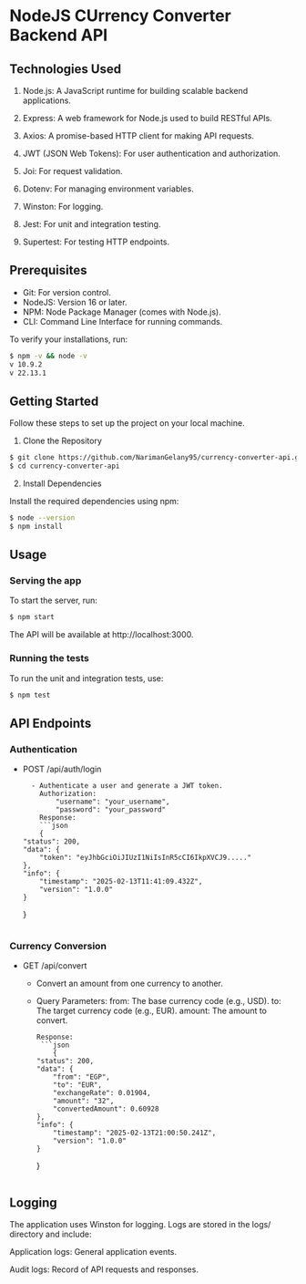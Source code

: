 # **NodeJS CUrrency Converter Backend API**

## **Technologies Used**

1. Node.js: A JavaScript runtime for building scalable backend applications.

2. Express: A web framework for Node.js used to build RESTful APIs.

3. Axios: A promise-based HTTP client for making API requests.

4. JWT (JSON Web Tokens): For user authentication and authorization.

5. Joi: For request validation.

6. Dotenv: For managing environment variables.

7. Winston: For logging.

8. Jest: For unit and integration testing.

9. Supertest: For testing HTTP endpoints.

## **Prerequisites**

- Git: For version control.
- NodeJS: Version 16 or later.
- NPM: Node Package Manager (comes with Node.js).
- CLI: Command Line Interface for running commands.

To verify your installations, run:

```sh
$ npm -v && node -v
v 10.9.2
v 22.13.1
```

## **Getting Started**

Follow these steps to set up the project on your local machine.

1. Clone the Repository

```sh
$ git clone https://github.com/NarimanGelany95/currency-converter-api.git
$ cd currency-converter-api
```

2. Install Dependencies

Install the required dependencies using npm:

```sh
$ node --version
$ npm install
```

## **Usage**

### Serving the app

To start the server, run:

```sh
$ npm start
```

The API will be available at http://localhost:3000.

### Running the tests

To run the unit and integration tests, use:

```sh
$ npm test
```

## **API Endpoints**

### Authentication

- POST /api/auth/login

        - Authenticate a user and generate a JWT token.
          Authorization:
              "username": "your_username",
              "password": "your_password"
          Response:
          ```json
          {
      "status": 200,
      "data": {
          "token": "eyJhbGciOiJIUzI1NiIsInR5cCI6IkpXVCJ9....."
      },
      "info": {
          "timestamp": "2025-02-13T11:41:09.432Z",
          "version": "1.0.0"
      }

  }

  ```

  ```

### Currency Conversion

- GET /api/convert

  - Convert an amount from one currency to another.
  - Query Parameters:
    from: The base currency code (e.g., USD).
    to: The target currency code (e.g., EUR).
    amount: The amount to convert.

        Response:
         ```json
            {
        "status": 200,
        "data": {
            "from": "EGP",
            "to": "EUR",
            "exchangeRate": 0.01904,
            "amount": "32",
            "convertedAmount": 0.60928
        },
        "info": {
            "timestamp": "2025-02-13T21:00:50.241Z",
            "version": "1.0.0"
        }

    }

    ```

    ```

## Logging

The application uses Winston for logging. Logs are stored in the logs/ directory and include:

Application logs: General application events.

Audit logs: Record of API requests and responses.

